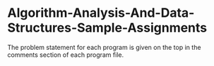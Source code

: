 # Algorithm-Analysis-And-Data-Structures-Sample-Assignments

The problem statement for each program is given on the top in the comments section of each program file.
